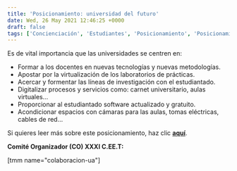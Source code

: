 ```yaml
---
title: 'Posicionamiento: universidad del futuro'
date: Wed, 26 May 2021 12:46:25 +0000
draft: false
tags: ['Concienciación', 'Estudiantes', 'Posicionamiento', 'Posicionamientos', 'Universidad', 'Universidad del futuro']
---
```


Es de vital importancia que las universidades se centren en:

*   Formar a los docentes en nuevas tecnologías y nuevas metodologías.
*   Apostar por la virtualización de los laboratorios de prácticas.
*   Acercar y formentar las líneas de investigación con el estudiantado.
*   Digitalizar procesos y servicios como: carnet universitario, aulas virtuales...
*   Proporcionar al estudiantado software actualizado y gratuito.
*   Acondicionar espacios con cámaras para las aulas, tomas eléctricas, cables de red...

Si quieres leer más sobre este posicionamiento, haz clic **[aquí](https://ceet.org.es/download/catalogo-juguetes-ceet-navidad-2021/)**.

  

**Comité Organizador (CO) XXXI C.EE.T:**

\[tmm name="colaboracion-ua"\]
